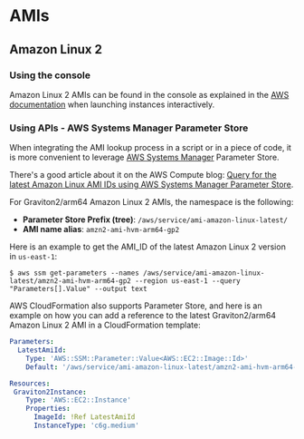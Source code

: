 # AMIs

## Amazon Linux 2

### Using the console

Amazon Linux 2 AMIs can be found in the console as explained in the [AWS documentation](https://docs.aws.amazon.com/AWSEC2/latest/UserGuide/finding-an-ami.html#finding-an-ami-console) when launching instances interactively.

### Using APIs - AWS Systems Manager Parameter Store

When integrating the AMI lookup process in a script or in a piece of code, it is more convenient to leverage [AWS Systems Manager](https://aws.amazon.com/systems-manager/) Parameter Store.

There's a good article about it on the AWS Compute blog: [Query for the latest Amazon Linux AMI IDs using AWS Systems Manager Parameter Store](https://aws.amazon.com/blogs/compute/query-for-the-latest-amazon-linux-ami-ids-using-aws-systems-manager-parameter-store/).

For Graviton2/arm64 Amazon Linux 2 AMIs, the namespace is the following:

- **Parameter Store Prefix (tree)**: ```/aws/service/ami-amazon-linux-latest/``` 
- **AMI name alias**: ```amzn2-ami-hvm-arm64-gp2```

Here is an example to get the AMI_ID of the latest Amazon Linux 2 version in ```us-east-1```:

```
$ aws ssm get-parameters --names /aws/service/ami-amazon-linux-latest/amzn2-ami-hvm-arm64-gp2 --region us-east-1 --query "Parameters[].Value" --output text
```

AWS CloudFormation also supports Parameter Store, and here is an example on how you can add a reference to the latest Graviton2/arm64 Amazon Linux 2 AMI in a CloudFormation template:

```YAML
Parameters:
  LatestAmiId:
    Type: 'AWS::SSM::Parameter::Value<AWS::EC2::Image::Id>'
    Default: '/aws/service/ami-amazon-linux-latest/amzn2-ami-hvm-arm64-gp2'

Resources:
 Graviton2Instance:
    Type: 'AWS::EC2::Instance'
    Properties:
      ImageId: !Ref LatestAmiId
      InstanceType: 'c6g.medium'
```
